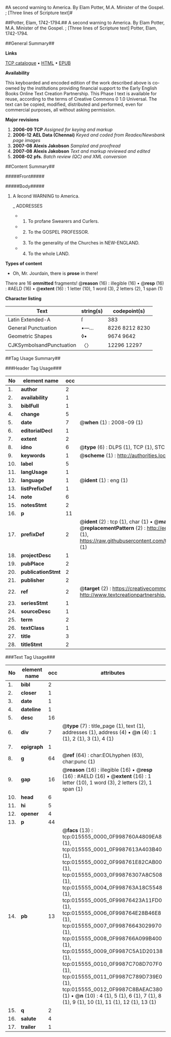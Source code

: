 #A second warning to America. By Elam Potter, M.A. Minister of the Gospel. ; [Three lines of Scripture text]#

##Potter, Elam, 1742-1794.##
A second warning to America. By Elam Potter, M.A. Minister of the Gospel. ; [Three lines of Scripture text]
Potter, Elam, 1742-1794.

##General Summary##

**Links**

[TCP catalogue](http://www.ota.ox.ac.uk/tcp/)  • 
[HTML](http://tei.it.ox.ac.uk/tcp/Texts-HTML/free/N12/N12325.html)  • 
[EPUB](http://tei.it.ox.ac.uk/tcp/Texts-EPUB/free/N12/N12325.epub)

**Availability**

This keyboarded and encoded edition of the
	       work described above is co-owned by the institutions
	       providing financial support to the Early English Books
	       Online Text Creation Partnership. This Phase I text is
	       available for reuse, according to the terms of Creative
	       Commons 0 1.0 Universal. The text can be copied,
	       modified, distributed and performed, even for
	       commercial purposes, all without asking permission.

**Major revisions**

1. __2006-09__ __TCP__ *Assigned for keying and markup*
1. __2006-12__ __AEL Data (Chennai)__ *Keyed and coded from Readex/Newsbank page images*
1. __2007-08__ __Alexis Jakobson__ *Sampled and proofread*
1. __2007-08__ __Alexis Jakobson__ *Text and markup reviewed and edited*
1. __2008-02__ __pfs.__ *Batch review (QC) and XML conversion*

##Content Summary##

#####Front#####

#####Body#####

1. A ſecond WARNING to America.

    _ ADDRESSES

      * 1. To profane Swearers and Curſers.

      * 2. To the GOSPEL PROFESSOR.

      * 3. To the generality of the Churches in NEW-ENGLAND.

      * 4. To the whole LAND.

**Types of content**

  * Oh, Mr. Jourdain, there is **prose** in there!

There are 16 **ommitted** fragments! 
 @__reason__ (16) : illegible (16)  •  @__resp__ (16) : #AELD (16)  •  @__extent__ (16) : 1 letter (10), 1 word (3), 2 letters (2), 1 span (1)

**Character listing**


|Text|string(s)|codepoint(s)|
|---|---|---|
|Latin Extended-A|ſ|383|
|General Punctuation|•—…|8226 8212 8230|
|Geometric Shapes|◊▪|9674 9642|
|CJKSymbolsandPunctuation|〈〉|12296 12297|

##Tag Usage Summary##

###Header Tag Usage###

|No|element name|occ|attributes|
|---|---|---|---|
|1.|__author__|2||
|2.|__availability__|1||
|3.|__biblFull__|1||
|4.|__change__|5||
|5.|__date__|7| @__when__ (1) : 2008-09 (1)|
|6.|__editorialDecl__|1||
|7.|__extent__|2||
|8.|__idno__|6| @__type__ (6) : DLPS (1), TCP (1), STC (1), NOTIS (1), IMAGE-SET (1), EVANS-CITATION (1)|
|9.|__keywords__|1| @__scheme__ (1) : http://authorities.loc.gov/ (1)|
|10.|__label__|5||
|11.|__langUsage__|1||
|12.|__language__|1| @__ident__ (1) : eng (1)|
|13.|__listPrefixDef__|1||
|14.|__note__|6||
|15.|__notesStmt__|2||
|16.|__p__|11||
|17.|__prefixDef__|2| @__ident__ (2) : tcp (1), char (1)  •  @__matchPattern__ (2) : ([0-9\-]+):([0-9IVX]+) (1), (.+) (1)  •  @__replacementPattern__ (2) : http://eebo.chadwyck.com/downloadtiff?vid=$1&page=$2 (1), https://raw.githubusercontent.com/textcreationpartnership/Texts/master/tcpchars.xml#$1 (1)|
|18.|__projectDesc__|1||
|19.|__pubPlace__|2||
|20.|__publicationStmt__|2||
|21.|__publisher__|2||
|22.|__ref__|2| @__target__ (2) : https://creativecommons.org/publicdomain/zero/1.0/ (1), http://www.textcreationpartnership.org/docs/. (1)|
|23.|__seriesStmt__|1||
|24.|__sourceDesc__|1||
|25.|__term__|2||
|26.|__textClass__|1||
|27.|__title__|3||
|28.|__titleStmt__|2||


###Text Tag Usage###

|No|element name|occ|attributes|
|---|---|---|---|
|1.|__bibl__|2||
|2.|__closer__|1||
|3.|__date__|1||
|4.|__dateline__|1||
|5.|__desc__|16||
|6.|__div__|7| @__type__ (7) : title_page (1), text (1), addresses (1), address (4)  •  @__n__ (4) : 1 (1), 2 (1), 3 (1), 4 (1)|
|7.|__epigraph__|1||
|8.|__g__|64| @__ref__ (64) : char:EOLhyphen (63), char:punc (1)|
|9.|__gap__|16| @__reason__ (16) : illegible (16)  •  @__resp__ (16) : #AELD (16)  •  @__extent__ (16) : 1 letter (10), 1 word (3), 2 letters (2), 1 span (1)|
|10.|__head__|6||
|11.|__hi__|5||
|12.|__opener__|4||
|13.|__p__|44||
|14.|__pb__|13| @__facs__ (13) : tcp:015555_0000_0F998760A4809EA8 (1), tcp:015555_0001_0F9987613A403B40 (1), tcp:015555_0002_0F998761E82CAB00 (1), tcp:015555_0003_0F99876307A8C508 (1), tcp:015555_0004_0F998763A18C5548 (1), tcp:015555_0005_0F99876423A11FD0 (1), tcp:015555_0006_0F998764E28B46E8 (1), tcp:015555_0007_0F99876643029970 (1), tcp:015555_0008_0F998766A099B400 (1), tcp:015555_0009_0F9987C5A1D20138 (1), tcp:015555_0010_0F9987C708D707F0 (1), tcp:015555_0011_0F9987C789D739E0 (1), tcp:015555_0012_0F9987C8BAEAC380 (1)  •  @__n__ (10) : 4 (1), 5 (1), 6 (1), 7 (1), 8 (1), 9 (1), 10 (1), 11 (1), 12 (1), 13 (1)|
|15.|__q__|2||
|16.|__salute__|4||
|17.|__trailer__|1||
